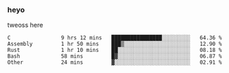 ### heyo
tweoss here

<!--START_SECTION:waka-->

```text
C                9 hrs 12 mins   ████████████████░░░░░░░░░   64.36 %
Assembly         1 hr 50 mins    ███▒░░░░░░░░░░░░░░░░░░░░░   12.90 %
Rust             1 hr 10 mins    ██░░░░░░░░░░░░░░░░░░░░░░░   08.18 %
Bash             58 mins         █▓░░░░░░░░░░░░░░░░░░░░░░░   06.87 %
Other            24 mins         ▓░░░░░░░░░░░░░░░░░░░░░░░░   02.91 %
```

<!--END_SECTION:waka-->

<!--
**Tweoss/tweoss** is a ✨ _special_ ✨ repository because its `README.md` (this file) appears on your GitHub profile.

Here are some ideas to get you started:

- 🔭 I’m currently working on ...
- 🌱 I’m currently learning ...
- 👯 I’m looking to collaborate on ...
- 🤔 I’m looking for help with ...
- 💬 Ask me about ...
- 📫 How to reach me: ...
- 😄 Pronouns: ...
- ⚡ Fun fact: ...
-->
